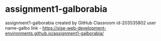 # assignment1-galborabia
assignment1-galborabia created by GitHub Classroom
id-203535802
user name-galbo
link - https://sise-web-development-environments.github.io/assignment1-galborabia/
